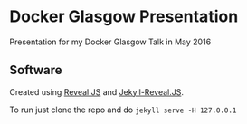 # Docker Glasgow Presentation

Presentation for my Docker Glasgow Talk in May 2016

## Software

Created using [Reveal.JS](https://github.com/hakimel/reveal.js) and [Jekyll-Reveal.JS](https://github.com/dploeger/jekyll-revealjs).

To run just clone the repo and do ```jekyll serve -H 127.0.0.1```